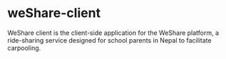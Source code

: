 # weShare-client
WeShare client is the client-side application for the WeShare platform, a ride-sharing service designed for school parents in Nepal to facilitate carpooling.
